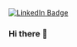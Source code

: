 <a href="https://www.linkedin.com/in/miwurster">
  <img src="https://img.shields.io/badge/LinkedIn-blue?style=for-the-badge&logo=linkedin&logoColor=white" alt="LinkedIn Badge"/>
</a>

### Hi there 👋

<!--
**miwurster/miwurster** is a ✨ _special_ ✨ repository because its `README.md` (this file) appears on your GitHub profile.

Here are some ideas to get you started:

- 🔭 I’m currently working on ...
- 🌱 I’m currently learning ...
- 👯 I’m looking to collaborate on ...
- 🤔 I’m looking for help with ...
- 💬 Ask me about ...
- 📫 How to reach me: ...
- 😄 Pronouns: ...
- ⚡ Fun fact: ...
-->
